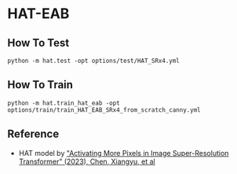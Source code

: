 # HAT-EAB

## How To Test
```
python -m hat.test -opt options/test/HAT_SRx4.yml
```
## How To Train
```
python -m hat.train_hat_eab -opt options/train/train_HAT_EAB_SRx4_from_scratch_canny.yml
```
## Reference
- HAT model by ["Activating More Pixels in Image Super-Resolution Transformer" (2023), Chen, Xiangyu, et al](https://arxiv.org/abs/2205.04437)
